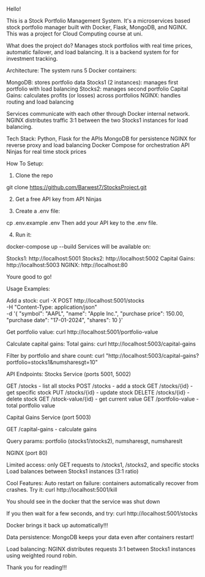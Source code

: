 Hello!

This is a Stock Portfolio Management System.
It's a microservices based stock portfolio manager built with Docker, Flask, MongoDB, and NGINX. 
This was a project for Cloud Computing course at uni.

What does the project do?
Manages stock portfolios with real time prices, automatic failover, and load balancing. It is a backend system for for investment tracking.


Architecture:
The system runs 5 Docker containers:

MongoDB: stores portfolio data
Stocks1 (2 instances): manages first portfolio with load balancing
Stocks2: manages second portfolio
Capital Gains: calculates profits (or losses) across portfolios
NGINX: handles routing and load balancing

Services communicate with each other through Docker internal network.
NGINX distributes traffic 3:1 between the two Stocks1 instances for load balancing.

Tech Stack:
Python, Flask for the APIs
MongoDB for persistence
NGINX for reverse proxy and load balancing
Docker Compose for orchestration
API Ninjas for real time stock prices

How To Setup:

1. Clone the repo

git clone https://github.com/Barwest7/StocksProject.git

2. Get a free API key from API Ninjas

3. Create a .env file:

cp .env.example .env
Then add your API key to the .env file.

4. Run it:

docker-compose up --build
Services will be available on:

Stocks1: http://localhost:5001
Stocks2: http://localhost:5002
Capital Gains: http://localhost:5003
NGINX: http://localhost:80

Youre good to go!

Usage Examples:

Add a stock:
curl -X POST http://localhost:5001/stocks \
  -H "Content-Type: application/json" \
  -d '{
    "symbol": "AAPL",
    "name": "Apple Inc.",
    "purchase price": 150.00,
    "purchase date": "17-01-2024",
    "shares": 10
  }'

Get portfolio value:
curl http://localhost:5001/portfolio-value

Calculate capital gains:
Total gains:
curl http://localhost:5003/capital-gains

Filter by portfolio and share count:
curl "http://localhost:5003/capital-gains?portfolio=stocks1&numsharesgt=10"

API Endpoints:
Stocks Service (ports 5001, 5002)

GET /stocks - list all stocks
POST /stocks - add a stock
GET /stocks/{id} - get specific stock
PUT /stocks/{id} - update stock
DELETE /stocks/{id} - delete stock
GET /stock-value/{id} - get current value
GET /portfolio-value - total portfolio value

Capital Gains Service (port 5003)

GET /capital-gains - calculate gains

Query params: portfolio (stocks1/stocks2), numsharesgt, numshareslt


NGINX (port 80)

Limited access: only GET requests to /stocks1, /stocks2, and specific stocks
Load balances between Stocks1 instances (3:1 ratio)

Cool Features:
Auto restart on failure: containers automatically recover from crashes. Try it:
curl http://localhost:5001/kill

You should see in the docker that the service was shut down

If you then wait for a few seconds, and try:
curl http://localhost:5001/stocks

Docker brings it back up automatically!!!

Data persistence: MongoDB keeps your data even after containers restart!

Load balancing: NGINX distributes requests 3:1 between Stocks1 instances using weighted round robin.

Thank you for reading!!!
